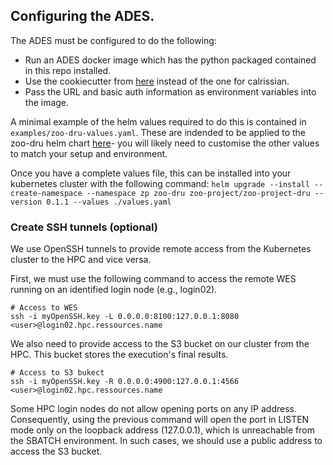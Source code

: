 ## Configuring the ADES.

The ADES must be configured to do the following:
* Run an ADES docker image which has the python packaged contained in this repo installed.
* Use the cookiecutter from [here](https://github.com/gfenoy/eoepca-proc-service-template-wes/) instead of the one for calrissian.
* Pass the URL and basic auth information as environment variables into the image.

A minimal example of the helm values required to do this is contained in `examples/zoo-dru-values.yaml`. These are indended to be applied to the zoo-dru helm chart [here](https://github.com/ZOO-Project/charts/tree/main/zoo-project-dru)- you will likely need to customise the other values to match your setup and environment.

Once you have a complete values file, this can be installed into your kubernetes cluster with the following command:
`helm upgrade --install --create-namespace --namespace zp zoo-dru zoo-project/zoo-project-dru --version 0.1.1 --values ./values.yaml`

### Create SSH tunnels (optional)

We use OpenSSH tunnels to provide remote access from the Kubernetes cluster to the HPC and vice versa.

First, we must use the following command to access the remote WES running on an identified login node (e.g., login02).

````
# Access to WES
ssh -i myOpenSSH.key -L 0.0.0.0:8100:127.0.0.1:8080 <user>@login02.hpc.ressources.name
````

We also need to provide access to the S3 bucket on our cluster from the HPC. This bucket stores the execution's final results.

````
# Access to S3 bukect
ssh -i myOpenSSH.key -R 0.0.0.0:4900:127.0.0.1:4566 <user>@login02.hpc.ressources.name
````

Some HPC login nodes do not allow opening ports on any IP address. Consequently, using the previous command will open the port in LISTEN mode only on the loopback address (127.0.0.1), which is unreachable from the SBATCH environment. In such cases, we should use a public address to access the S3 bucket.